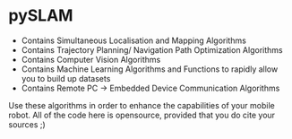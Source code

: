 # pySLAM

- Contains Simultaneous Localisation and Mapping Algorithms
- Contains Trajectory Planning/ Navigation Path Optimization Algorithms
- Contains Computer Vision Algorithms
- Contains Machine Learning Algorithms and Functions to rapidly allow you to build up datasets
- Contains Remote PC -> Embedded Device Communication Algorithms

Use these algorithms in order to enhance the capabilities of your mobile robot. All of the code here is opensource, provided that you do cite your sources ;)
